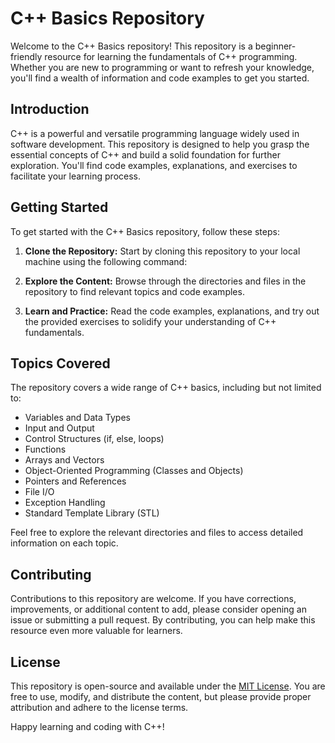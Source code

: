 # C++ Basics Repository

Welcome to the C++ Basics repository! This repository is a beginner-friendly resource for learning the fundamentals of C++ programming. Whether you are new to programming or want to refresh your knowledge, you'll find a wealth of information and code examples to get you started.

## Introduction

C++ is a powerful and versatile programming language widely used in software development. This repository is designed to help you grasp the essential concepts of C++ and build a solid foundation for further exploration. You'll find code examples, explanations, and exercises to facilitate your learning process.

## Getting Started

To get started with the C++ Basics repository, follow these steps:

1. **Clone the Repository:** Start by cloning this repository to your local machine using the following command:
   
2. **Explore the Content:** Browse through the directories and files in the repository to find relevant topics and code examples.

3. **Learn and Practice:** Read the code examples, explanations, and try out the provided exercises to solidify your understanding of C++ fundamentals.

## Topics Covered

The repository covers a wide range of C++ basics, including but not limited to:

- Variables and Data Types
- Input and Output
- Control Structures (if, else, loops)
- Functions
- Arrays and Vectors
- Object-Oriented Programming (Classes and Objects)
- Pointers and References
- File I/O
- Exception Handling
- Standard Template Library (STL)

Feel free to explore the relevant directories and files to access detailed information on each topic.

## Contributing

Contributions to this repository are welcome. If you have corrections, improvements, or additional content to add, please consider opening an issue or submitting a pull request. By contributing, you can help make this resource even more valuable for learners.

## License

This repository is open-source and available under the [MIT License](LICENSE). You are free to use, modify, and distribute the content, but please provide proper attribution and adhere to the license terms.

Happy learning and coding with C++!

